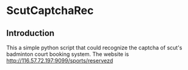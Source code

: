 # ScutCaptchaRec
## Introduction
This a simple python script that could recognize the captcha of scut's badminton court booking system.
The website is http://116.57.72.197:9099/sports/reservezd
